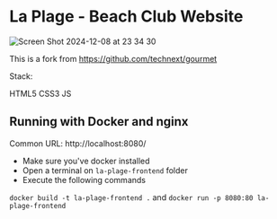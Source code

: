 # La Plage - Beach Club Website

![Screen Shot 2024-12-08 at 23 34 30](https://github.com/user-attachments/assets/660f6dc4-a7a9-4f02-8ac8-5912b4b547dc)

This is a fork from https://github.com/technext/gourmet

Stack:

HTML5
CSS3
JS

## Running with Docker and nginx

Common URL: http://localhost:8080/

- Make sure you've docker installed
- Open a terminal on `la-plage-frontend` folder
- Execute the following commands

`docker build -t la-plage-frontend .`
and
`docker run -p 8080:80 la-plage-frontend`
